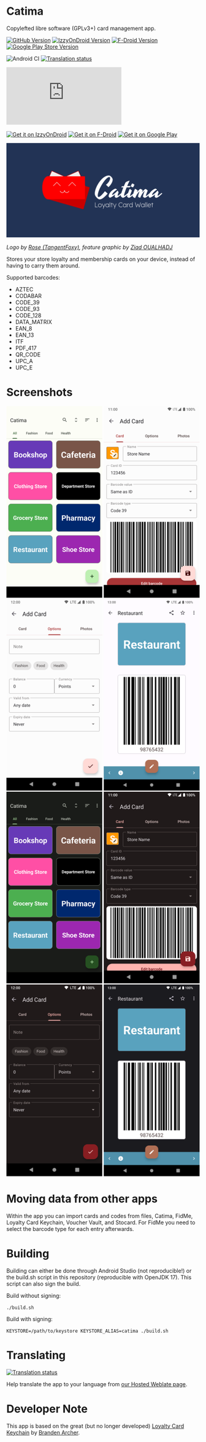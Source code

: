 # Catima

Copylefted libre software (GPLv3+) card management app.

[![GitHub Version](https://img.shields.io/github/v/release/CatimaLoyalty/Android.svg?logo=github&label=GitHub)](https://github.com/CatimaLoyalty/Android/releases)
[![IzzyOnDroid Version](https://img.shields.io/endpoint?url=https://apt.izzysoft.de/fdroid/api/v1/shield/me.hackerchick.catima)](https://apt.izzysoft.de/fdroid/index/apk/me.hackerchick.catima)
[![F-Droid Version](https://img.shields.io/f-droid/v/me.hackerchick.catima.svg?logo=f-droid&label=F-Droid)](https://f-droid.org/packages/me.hackerchick.catima/)
[![Google Play Store Version](https://img.shields.io/endpoint?color=blue&logo=google-play&url=https%3A%2F%2Fplay.cuzi.workers.dev%2Fplay%3Fi%3Dme.hackerchick.catima%26l%3DGoogle%2520Play%26m%3D%24version)](https://play.google.com/store/apps/details?id=me.hackerchick.catima)

![Android CI](https://github.com/CatimaLoyalty/Android/workflows/Android%20CI/badge.svg)
[![Translation status](https://hosted.weblate.org/widgets/catima/-/svg-badge.svg)](https://hosted.weblate.org/engage/catima/)

[![Matrix](https://img.shields.io/matrix/catima%3Amatrix.org)](https://matrix.to/#/%23catima:matrix.org)

<a href="https://apt.izzysoft.de/fdroid/index/apk/me.hackerchick.catima" target="_blank">
<img src="https://gitlab.com/IzzyOnDroid/repo/-/raw/master/assets/IzzyOnDroid.png" alt="Get it on IzzyOnDroid" height="90"/></a>
<a href="https://f-droid.org/repository/browse/?fdid=me.hackerchick.catima" target="_blank">
<img src="https://fdroid.gitlab.io/artwork/badge/get-it-on.png" alt="Get it on F-Droid" height="90"/></a>
<a href="https://play.google.com/store/apps/details?id=me.hackerchick.catima" target="_blank">
<img src="https://play.google.com/intl/en_us/badges/images/generic/en-play-badge.png" alt="Get it on Google Play" height="90"/></a>

[![Feature graphic](https://github.com/CatimaLoyalty/Android/raw/main/fastlane/metadata/android/en-US/images/featureGraphic.png)](https://catima.app/)

*Logo by [Rose (TangentFoxy)](https://github.com/TangentFoxy), feature graphic by [Ziad OUALHADJ](https://github.com/ziadOUA)*

Stores your store loyalty and membership cards on your device, instead of having to carry them around.

Supported barcodes:

- AZTEC
- CODABAR
- CODE_39
- CODE_93
- CODE_128
- DATA_MATRIX
- EAN_8
- EAN_13
- ITF
- PDF_417
- QR_CODE
- UPC_A
- UPC_E

# Screenshots

[<img src="https://github.com/CatimaLoyalty/Android/raw/main/fastlane/metadata/android/en-US/images/phoneScreenshots/screenshot-01.png" width=250>](https://github.com/CatimaLoyalty/Android/raw/main/fastlane/metadata/android/en-US/images/phoneScreenshots/screenshot-01.png)
[<img src="https://github.com/CatimaLoyalty/Android/raw/main/fastlane/metadata/android/en-US/images/phoneScreenshots/screenshot-02.png" width=250>](https://github.com/CatimaLoyalty/Android/raw/main/fastlane/metadata/android/en-US/images/phoneScreenshots/screenshot-02.png)
[<img src="https://github.com/CatimaLoyalty/Android/raw/main/fastlane/metadata/android/en-US/images/phoneScreenshots/screenshot-03.png" width=250>](https://github.com/CatimaLoyalty/Android/raw/main/fastlane/metadata/android/en-US/images/phoneScreenshots/screenshot-03.png)
[<img src="https://github.com/CatimaLoyalty/Android/raw/main/fastlane/metadata/android/en-US/images/phoneScreenshots/screenshot-04.png" width=250>](https://github.com/CatimaLoyalty/Android/raw/main/fastlane/metadata/android/en-US/images/phoneScreenshots/screenshot-04.png)
[<img src="https://github.com/CatimaLoyalty/Android/raw/main/fastlane/metadata/android/en-US/images/phoneScreenshots/screenshot-05.png" width=250>](https://github.com/CatimaLoyalty/Android/raw/main/fastlane/metadata/android/en-US/images/phoneScreenshots/screenshot-05.png)
[<img src="https://github.com/CatimaLoyalty/Android/raw/main/fastlane/metadata/android/en-US/images/phoneScreenshots/screenshot-06.png" width=250>](https://github.com/CatimaLoyalty/Android/raw/main/fastlane/metadata/android/en-US/images/phoneScreenshots/screenshot-06.png)
[<img src="https://github.com/CatimaLoyalty/Android/raw/main/fastlane/metadata/android/en-US/images/phoneScreenshots/screenshot-07.png" width=250>](https://github.com/CatimaLoyalty/Android/raw/main/fastlane/metadata/android/en-US/images/phoneScreenshots/screenshot-07.png)
[<img src="https://github.com/CatimaLoyalty/Android/raw/main/fastlane/metadata/android/en-US/images/phoneScreenshots/screenshot-08.png" width=250>](https://github.com/CatimaLoyalty/Android/raw/main/fastlane/metadata/android/en-US/images/phoneScreenshots/screenshot-08.png)

# Moving data from other apps

Within the app you can import cards and codes from files, Catima, FidMe, Loyalty Card Keychain, Voucher Vault, and Stocard.
For FidMe you need to select the barcode type for each entry afterwards.

# Building

Building can either be done through Android Studio (not reproducible!) or the build.sh script in this repository (reproducible with OpenJDK 17). This script can also sign the build.

Build without signing:
```
./build.sh
```

Build with signing:
```
KEYSTORE=/path/to/keystore KEYSTORE_ALIAS=catima ./build.sh
```

# Translating

[![Translation status](https://hosted.weblate.org/widgets/catima/-/open-graph.png)](https://hosted.weblate.org/engage/catima/)

Help translate the app to your language from [our Hosted Weblate page](https://hosted.weblate.org/projects/catima/).

# Developer Note

This app is based on the great (but no longer developed) [Loyalty Card Keychain](https://github.com/brarcher/loyalty-card-locker) by [Branden Archer](https://github.com/brarcher).
